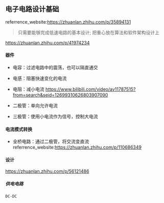## 电子电路设计基础
referrence_website:https://zhuanlan.zhihu.com/p/35894131
> 只需要能够完成低速电路的基本设计; 把重心放在算法和软件架构设计上

https://zhuanlan.zhihu.com/p/41974234

#### 器件
* 电容：过滤电路中的震荡，也可以隔直通交
* 电感：阻塞快速变化的电流
* 电阻：减小电流
    https://www.bilibili.com/video/av11787515?from=search&seid=12699310626803907090

* 二极管：单向允许电流
* 三极管：使用小电流作为信号，控制大电流

#### 电流模式转换
* 全桥电路：通过二极管，将交流变直流
referrence_website:https://zhuanlan.zhihu.com/p/110686349

#### 设计
https://zhuanlan.zhihu.com/p/56121486

##### 供电电路 
    DC-DC